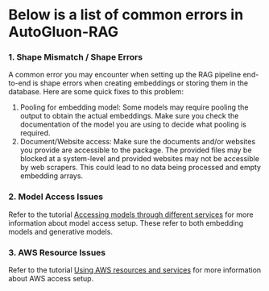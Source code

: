 # Below is a list of common errors in AutoGluon-RAG

### 1. Shape Mismatch / Shape Errors
A common error you may encounter when setting up the RAG pipeline end-to-end is shape errors when creating embeddings or storing them in the database. Here are some quick fixes to this problem:
1. Pooling for embedding model: Some models may require pooling the output to obtain the actual embeddings. Make sure you check the documentation of the model you are using to decide what pooling is required.
2. Document/Website access: Make sure the documents and/or websites you provide are accessible to the package. The provided files may be blocked at a system-level and provided websites may not be accessible by web scrapers. This could lead to no data being processed and empty embedding arrays.

### 2. Model Access Issues
Refer to the tutorial [Accessing models through different services](https://github.com/autogluon/autogluon-rag/tree/main/documentation/tutorials/general/model_access.md) for more information about model access setup. These refer to both embedding models and generative models.

### 3. AWS Resource Issues
Refer to the tutorial [Using AWS resources and services](https://github.com/autogluon/autogluon-rag/tree/main/documentation/tutorials/general/aws_resources.md) for more information about AWS access setup.
